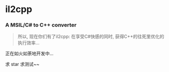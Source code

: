 # il2cpp
### A MSIL/C# to C++ converter


> 所以, 现在你们有了il2cpp: 在享受C#快感的同时, 获得C++的往死里优化的执行效率...


正在如火如荼地开发中...

求 star 求测试~~
